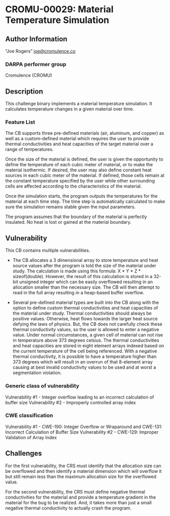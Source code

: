 # CROMU-00029: Material Temperature Simulation

## Author Information

“Joe Rogers” <joe@cromulence.co>

### DARPA performer group
Cromulence (CROMU)

## Description

This challenge binary implements a material temperature simulation.  It calculates temperature changes in a given material over time.  

### Feature List

The CB supports three pre-defined materials (air, aluminum, and copper) as well as a custom-defined material which requires the user to provide thermal conductivities and heat capacities of the target material over a range of temperatures.  

Once the size of the material is defined, the user is given the opportunity to define the temperature of each cubic meter of material, or to make the material isothermic.  If desired, the user may also define constant heat sources in each cubic meter of the material.  If defined, those cells remain at the constant temperature specified by the user while other surrounding cells are affected according to the characteristics of the material.

Once the simulation starts, the program outputs the temperatures for the material at each time step.  The time step is automatically calculated to make sure the simulation remains stable given the input parameters.  

The program assumes that the boundary of the material is perfectly insulated.  No heat is lost or gained at the material boundary.

## Vulnerability
This CB contains multiple vulnerabilities.

- The CB allocates a 3 dimensional array to store temperature and heat source values after the program is told the size of the material under study.  The calculation is made using this formula: X * Y * Z * sizeof(double).  However, the result of this calculation is stored in a 32-bit unsigned integer which can be easily overflowed resulting in an allocation smaller than the necessary size.  The CB will then attempt to read in the full array resulting in a heap-based buffer overflow.

- Several pre-defined material types are built into the CB along with the option to define custom thermal conductivities and heat capacities of the material under study.  Thermal conductivities should always be positive values.  Otherwise, heat flows towards the larger heat source defying the laws of physics.  But, the CB does not carefully check these thermal conductivity values, so the user is allowed to enter a negative value.  Under normal circumstances, a given cell of material can not rise in temperature above 373 degrees celsius.  The thermal conductivities and heat capacities are stored in eight element arrays indexed based on the current temperature of the cell being referenced.  With a negative thermal conductivity, it is possible to have a temperature higher than 373 degrees which will result in an overrun of that 8-element array causing at best invalid conductivity values to be used and at worst a segmentation violation. 

### Generic class of vulnerability

Vulnerability #1 - Integer overflow leading to an incorrect calculation of buffer size
Vulnerability #2 - Improperly controlled array index

### CWE classification

Vulnerability #1 - CWE-190: Integer Overflow or Wraparound and CWE-131: Incorrect Calculation of Buffer Size
Vulnerability #2 - CWE-129: Improper Validation of Array Index

## Challenges

For the first vulnerability, the CRS must identify that the allocation size can be overflowed and then identify a material dimension which will overflow it but still remain less than the maximum allocation size for the overflowed value. 

For the second vulnerability, the CRS must define negative thermal conductivities for the material and provide a temperature gradient in the material for the bug to be realized.  And, it takes more than just a small negative thermal conductivity to actually crash the program.
